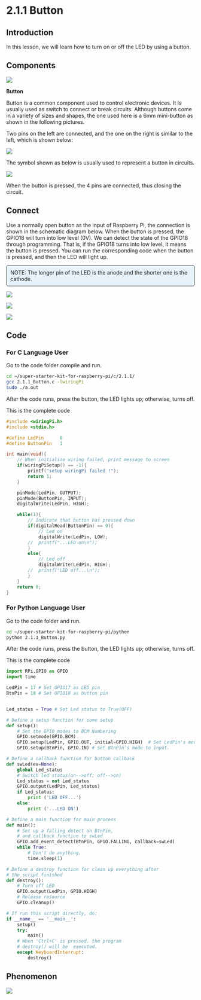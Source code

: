 
# 2.1.1 Button

## Introduction

In this lesson, we will learn how to turn on or off the LED by using a button.

## Components

![](./img/list/list_2.1.1_Button.png)

**Button**

Button is a common component used to control electronic devices. It is usually used as switch to connect or break circuits. Although buttons come in a variety of sizes and shapes, the one used here is a 6mm mini-button as shown in the following pictures.

Two pins on the left are connected, and the one on the right is similar to the left, which is shown below:

![](./img/image148.png)

The symbol shown as below is usually used to represent a button in circuits.

![](./img/image301.png)

When the button is pressed, the 4 pins are connected, thus closing the circuit.

## Connect

Use a normally open button as the input of Raspberry Pi, the connection is shown in the schematic diagram below. When the button is pressed, the GPIO18 will turn into low level (0V). We can detect the state of the GPIO18 through programming. That is, if the GPIO18 turns into low level, it means the button is pressed. You can run the corresponding code when the button is pressed, and then the LED will light up.

<div class="warning" style="background-color: #E7F2FA; color=#6AB0DE; padding: 10px; border: 1px solid #333; border-radius: 5px;">
    NOTE: The longer pin of the LED is the anode and the shorter one is the cathode.
</div>

![](./img/image302.png)

![](./img/image303.png)

![](./img/connect/2.1.1.png)

## Code

### For  C  Language User

Go to the code folder compile and run.

```sh
cd ~/super-starter-kit-for-raspberry-pi/c/2.1.1/
gcc 2.1.1_Button.c -lwiringPi
sudo ./a.out
```

After the code runs, press the button, the LED lights up; otherwise, turns off.

This is the complete code

```c
#include <wiringPi.h>
#include <stdio.h>

#define LedPin      0
#define ButtonPin   1

int main(void){
    // When initialize wiring failed, print message to screen
    if(wiringPiSetup() == -1){
        printf("setup wiringPi failed !");
        return 1;
    }

    pinMode(LedPin, OUTPUT);
    pinMode(ButtonPin, INPUT);
    digitalWrite(LedPin, HIGH);

    while(1){
        // Indicate that button has pressed down
        if(digitalRead(ButtonPin) == 0){
            // Led on
            digitalWrite(LedPin, LOW);
        //  printf("...LED on\n");
        }
        else{
            // Led off
            digitalWrite(LedPin, HIGH);
        //  printf("LED off...\n");
        }
    }
    return 0;
}
```

### For  Python  Language User

Go to the code folder and run.

```sh
cd ~/super-starter-kit-for-raspberry-pi/python
python 2.1.1_Button.py
```

After the code runs, press the button, the LED lights up; otherwise, turns off.

This is the complete code

```python
import RPi.GPIO as GPIO
import time

LedPin = 17 # Set GPIO17 as LED pin
BtnPin = 18 # Set GPIO18 as button pin


Led_status = True # Set Led status to True(OFF)

# Define a setup function for some setup
def setup():
	# Set the GPIO modes to BCM Numbering
	GPIO.setmode(GPIO.BCM)
	GPIO.setup(LedPin, GPIO.OUT, initial=GPIO.HIGH)  # Set LedPin's mode to output, and initial level to high (3.3v)
	GPIO.setup(BtnPin, GPIO.IN) # Set BtnPin's mode to input.

# Define a callback function for button callback
def swLed(ev=None):
	global Led_status
	# Switch led status(on-->off; off-->on)
	Led_status = not Led_status
	GPIO.output(LedPin, Led_status)
	if Led_status:
		print ('LED OFF...')
	else:
		print ('...LED ON')

# Define a main function for main process
def main():
	# Set up a falling detect on BtnPin, 
	# and callback function to swLed
	GPIO.add_event_detect(BtnPin, GPIO.FALLING, callback=swLed)
	while True:
		# Don't do anything.
		time.sleep(1)

# Define a destroy function for clean up everything after
# the script finished 
def destroy():
	# Turn off LED
	GPIO.output(LedPin, GPIO.HIGH)
	# Release resource
	GPIO.cleanup()

# If run this script directly, do:
if __name__ == '__main__':
	setup()
	try:
		main()
	# When 'Ctrl+C' is pressed, the program 
	# destroy() will be  executed.
	except KeyboardInterrupt:
		destroy()

```

## Phenomenon

![](./img/phenomenon/211.gif)